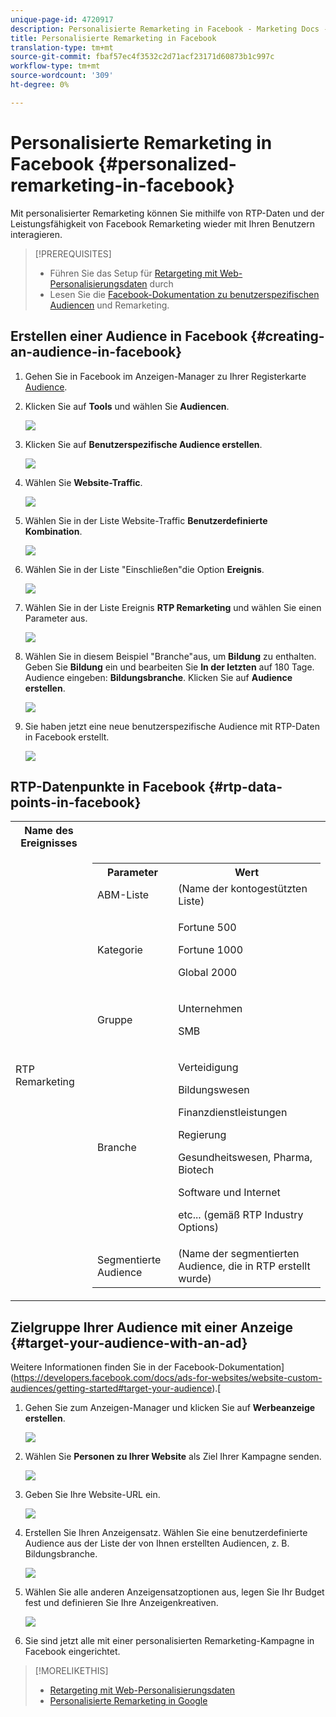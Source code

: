 ```yaml
---
unique-page-id: 4720917
description: Personalisierte Remarketing in Facebook - Marketing Docs - Produktdokumentation
title: Personalisierte Remarketing in Facebook
translation-type: tm+mt
source-git-commit: fbaf57ec4f3532c2d71acf23171d60873b1c997c
workflow-type: tm+mt
source-wordcount: '309'
ht-degree: 0%

---
```



# Personalisierte Remarketing in Facebook {#personalized-remarketing-in-facebook}

Mit personalisierter Remarketing können Sie mithilfe von RTP-Daten und der Leistungsfähigkeit von Facebook Remarketing wieder mit Ihren Benutzern interagieren.

>[!PREREQUISITES]
>
>* Führen Sie das Setup für [Retargeting mit Web-Personalisierungsdaten](/help/marketo/product-docs/web-personalization/website-retargeting/retargeting-with-web-personalization-data.md) durch
>* Lesen Sie die [](https://developers.facebook.com/docs/ads-for-websites/website-custom-audiences/getting-started#install-the-pixel) [Facebook-Dokumentation zu benutzerspezifischen Audiencen](https://developers.facebook.com/docs/ads-for-websites/website-custom-audiences/getting-started#install-the-pixel) und Remarketing.


## Erstellen einer Audience in Facebook {#creating-an-audience-in-facebook}

1. Gehen Sie in Facebook im Anzeigen-Manager zu Ihrer Registerkarte [Audience](https://www.facebook.com/ads/audience_manager).

1. Klicken Sie auf **Tools** und wählen Sie **Audiencen**.

   ![](assets/one-1.png)

1. Klicken Sie auf **Benutzerspezifische Audience erstellen**.

   ![](assets/two-1.png)

1. Wählen Sie **Website-Traffic**.

   ![](assets/image2015-1-19-16-3a32-3a2.png)

1. Wählen Sie in der Liste Website-Traffic **Benutzerdefinierte Kombination**.

   ![](assets/image2015-1-19-16-3a33-3a21.png)

1. Wählen Sie in der Liste &quot;Einschließen&quot;die Option **Ereignis**.

   ![](assets/image2015-1-19-16-3a34-3a9.png)

1. Wählen Sie in der Liste Ereignis **RTP Remarketing** und wählen Sie einen Parameter aus.

   ![](assets/image2015-1-19-16-3a52-3a29.png)

1. Wählen Sie in diesem Beispiel &quot;Branche&quot;aus, um **Bildung** zu enthalten. Geben Sie **Bildung** ein und bearbeiten Sie **In der letzten** auf 180 Tage. Audience eingeben: **Bildungsbranche**. Klicken Sie auf **Audience erstellen**.

   ![](assets/image2015-1-19-16-3a56-3a15.png)

1. Sie haben jetzt eine neue benutzerspezifische Audience mit RTP-Daten in Facebook erstellt.

   ![](assets/image2015-1-19-16-3a59-3a2.png)

## RTP-Datenpunkte in Facebook {#rtp-data-points-in-facebook}

<table> 
 <tbody> 
  <tr> 
   <th>Name des Ereignisses</th> 
   <th> </th> 
  </tr> 
  <tr> 
   <td>RTP Remarketing</td> 
   <td> 
    <div> 
     <table> 
      <tbody> 
       <tr> 
        <th>Parameter</th> 
        <th>Wert</th> 
       </tr> 
       <tr> 
        <td>ABM-Liste</td> 
        <td>(Name der kontogestützten Liste)</td> 
       </tr> 
       <tr> 
        <td colspan="1">Kategorie</td> 
        <td colspan="1"><p>Fortune 500</p><p>Fortune 1000</p><p>Global 2000</p></td> 
       </tr> 
       <tr> 
        <td colspan="1">Gruppe</td> 
        <td colspan="1"><p>Unternehmen</p><p>SMB</p></td> 
       </tr> 
       <tr> 
        <td>Branche</td> 
        <td><p>Verteidigung</p><p>Bildungswesen</p><p>Finanzdienstleistungen</p><p>Regierung</p><p>Gesundheitswesen, Pharma, Biotech</p><p>Software und Internet</p><p>etc... (gemäß RTP Industry Options)</p></td> 
       </tr> 
       <tr> 
        <td colspan="1">Segmentierte Audience</td> 
        <td colspan="1">(Name der segmentierten Audience, die in RTP erstellt wurde)</td> 
       </tr> 
      </tbody> 
     </table> 
    </div></td> 
  </tr> 
 </tbody> 
</table>

## Zielgruppe Ihrer Audience mit einer Anzeige {#target-your-audience-with-an-ad}

Weitere Informationen finden Sie in der Facebook-Dokumentation](https://developers.facebook.com/docs/ads-for-websites/website-custom-audiences/getting-started#target-your-audience).[

1. Gehen Sie zum Anzeigen-Manager und klicken Sie auf **Werbeanzeige erstellen**.

   ![](assets/image2015-1-19-17-3a10-3a19.png)

1. Wählen Sie **Personen zu Ihrer Website** als Ziel Ihrer Kampagne senden.

   ![](assets/image2015-1-19-17-3a11-3a20.png)

1. Geben Sie Ihre Website-URL ein.

   ![](assets/image2015-1-19-17-3a12-3a39.png)

1. Erstellen Sie Ihren Anzeigensatz. Wählen Sie eine benutzerdefinierte Audience aus der Liste der von Ihnen erstellten Audiencen, z. B. Bildungsbranche.

   ![](assets/image2015-1-19-17-3a18-3a13.png)

1. Wählen Sie alle anderen Anzeigensatzoptionen aus, legen Sie Ihr Budget fest und definieren Sie Ihre Anzeigenkreativen.

   ![](assets/image2015-1-19-17-3a19-3a25.png)

1. Sie sind jetzt alle mit einer personalisierten Remarketing-Kampagne in Facebook eingerichtet.

>[!MORELIKETHIS]
>
>* [Retargeting mit Web-Personalisierungsdaten](/help/marketo/product-docs/web-personalization/website-retargeting/retargeting-with-web-personalization-data.md)
>* [Personalisierte Remarketing in Google](/help/marketo/product-docs/web-personalization/website-retargeting/personalized-remarketing-in-google.md)

